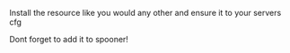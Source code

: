 Install the resource like you would any other and ensure it to your servers cfg

Dont forget to add it to spooner!
